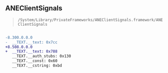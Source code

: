 ## ANEClientSignals

> `/System/Library/PrivateFrameworks/ANEClientSignals.framework/ANEClientSignals`

```diff

-8.300.0.0.0
-  __TEXT.__text: 0x7cc
+8.508.0.0.0
+  __TEXT.__text: 0x788
   __TEXT.__auth_stubs: 0x130
   __TEXT.__const: 0x60
   __TEXT.__cstring: 0xbd

```
